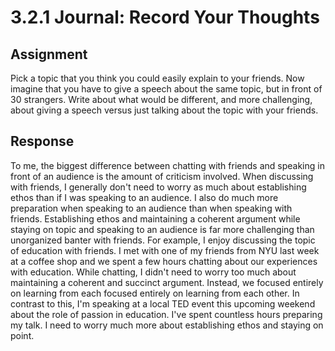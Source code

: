 # 3.2.1 Journal: Record Your Thoughts

## Assignment

Pick a topic that you think you could easily explain to your friends. Now
imagine that you have to give a speech about the same topic, but in front of
30 strangers. Write about what would be different, and more challenging,
about giving a speech versus just talking about the topic with your friends.

## Response

To me, the biggest difference between chatting with friends and speaking in
front of an audience is the amount of criticism involved. When discussing with
friends, I generally don't need to worry as much about establishing ethos than
if I was speaking to an audience. I also do much more preparation when speaking
to an audience than when speaking with friends. Establishing ethos and
maintaining a coherent argument while staying on topic and speaking to an
audience is far more challenging than unorganized banter with friends. For
example, I enjoy discussing the topic of education with friends. I met with one
of my friends from NYU last week at a coffee shop and we spent a few hours
chatting about our experiences with education. While chatting, I didn't need to
worry too much about maintaining a coherent and succinct argument. Instead, we
focused entirely on learning from each focused entirely on learning from each
other. In contrast to this, I'm speaking at a local TED event this upcoming
weekend about the role of passion in education. I've spent countless hours
preparing my talk. I need to worry much more about establishing ethos and
staying on point.
